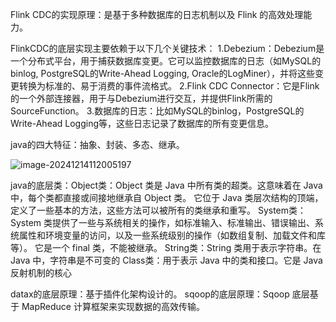 Flink CDC的实现原理：是基于多种数据库的日志机制以及 Flink 的高效处理能力。

FlinkCDC的底层实现主要依赖于以下几个关键技术：
1.Debezium：Debezium是一个分布式平台，用于捕获数据库变更。它可以监控数据库的日志（如MySQL的binlog, PostgreSQL的Write-Ahead Logging, Oracle的LogMiner），并将这些变更转换为标准的、易于消费的事件流格式。
2.Flink CDC Connector：它是Flink的一个外部连接器，用于与Debezium进行交互，并提供Flink所需的SourceFunction。
3.数据库的日志：比如MySQL的binlog，PostgreSQL的Write-Ahead Logging等，这些日志记录了数据库的所有变更信息。

java的四大特征：抽象、封装、多态、继承。


![image-20241214112005197](C:\Users\33274\AppData\Roaming\Typora\typora-user-images\image-20241214112005197.png)


java的底层类：Object类：Object 类是 Java 中所有类的超类。这意味着在 Java 中，每个类都直接或间接地继承自 Object 类。
                     它位于 Java 类层次结构的顶端，定义了一些基本的方法，这些方法可以被所有的类继承和重写。
            System类：System 类提供了一些与系统相关的操作，如标准输入、标准输出、错误输出、系统属性和环境变量的访问，以及一些系统级别的操作（如数组复制、加载文件和库等）。
                     它是一个 final 类，不能被继承。
            String类：String 类用于表示字符串。在 Java 中，字符串是不可变的
            Class类：用于表示 Java 中的类和接口。它是 Java 反射机制的核心

datax的底层原理：基于插件化架构设计的。
sqoop的底层原理：Sqoop 底层基于 MapReduce 计算框架来实现数据的高效传输。